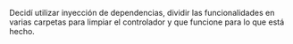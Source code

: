 
Decidí utilizar inyección de dependencias, dividir las funcionalidades en varias carpetas para limpiar el controlador y que funcione para lo que está hecho. 
